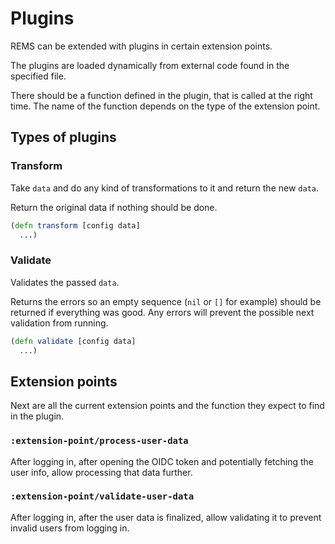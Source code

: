 # Plugins

REMS can be extended with plugins in certain extension points.

The plugins are loaded dynamically from external code found in the specified file.

There should be a function defined in the plugin, that is called at the right time. The name of the function
depends on the type of the extension point.

## Types of plugins

### Transform

Take `data` and do any kind of transformations to it and return the new `data`. 

Return the original data if nothing should be done.

```clj
(defn transform [config data]
  ...)
```

### Validate

Validates the passed `data`. 

Returns the errors so an empty sequence (`nil` or `[]` for example) should be returned if everything was good.
Any errors will prevent the possible next validation from running.

```clj
(defn validate [config data]
  ...)
```

## Extension points

Next are all the current extension points and the function they expect to find in the plugin.

### `:extension-point/process-user-data`

After logging in, after opening the OIDC token and potentially fetching the user info, allow processing that data further.

### `:extension-point/validate-user-data`

After logging in, after the user data is finalized, allow validating it to prevent invalid users from logging in.


